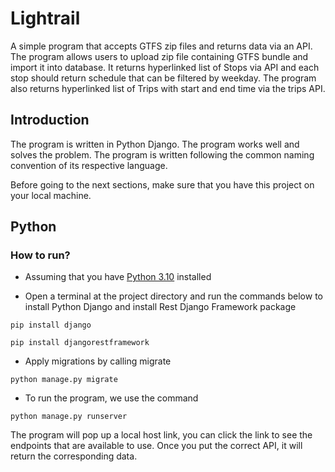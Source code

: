 # Lightrail

A simple program that accepts GTFS zip files and returns data via an API. The program allows users to upload zip file containing GTFS bundle and import it into database. It returns hyperlinked list of Stops via API and each stop should return schedule that can be filtered by weekday. The program also returns hyperlinked list of Trips with start and end time via the trips API.

## Introduction

The program is written in Python Django. The program works well and solves the problem. The program is written following the common naming convention of its respective language.

Before going to the next sections, make sure that you have this project on your local machine.

## Python

### How to run?

- Assuming that you have [Python 3.10](https://www.python.org/downloads) installed

- Open a terminal at the project directory and run the commands below to install Python Django and install Rest Django Framework package

```
pip install django
```

```
pip install djangorestframework
```

- Apply migrations by calling migrate
```
python manage.py migrate
```


- To run the program, we use the command
```
python manage.py runserver
```

The program will pop up a local host link, you can click the link to see the endpoints that are available to use. Once you put the correct API, it will return the corresponding data.

